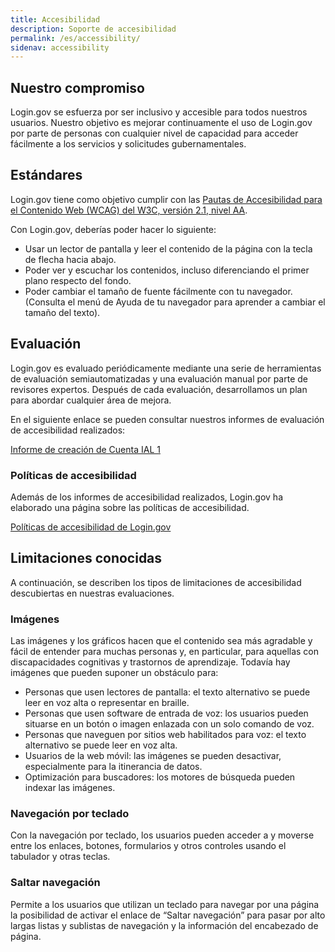 ```yaml
---
title: Accesibilidad
description: Soporte de accesibilidad
permalink: /es/accessibility/
sidenav: accessibility
---
```


## Nuestro compromiso
Login.gov se esfuerza por ser inclusivo y accesible para todos nuestros usuarios. Nuestro objetivo es mejorar continuamente el uso de Login.gov por parte de personas con cualquier nivel de capacidad para acceder fácilmente a los servicios y solicitudes gubernamentales.

## Estándares
Login.gov tiene como objetivo cumplir con las [Pautas de Accesibilidad para el Contenido Web (WCAG) del W3C, versión 2.1, nivel AA](https://www.w3.org/TR/WCAG21/).

Con Login.gov, deberías poder hacer lo siguiente:

* Usar un lector de pantalla y leer el contenido de la página con la tecla de flecha hacia abajo.
* Poder ver y escuchar los contenidos, incluso diferenciando el primer plano respecto del fondo.
* Poder cambiar el tamaño de fuente fácilmente con tu navegador. (Consulta el menú de Ayuda de tu navegador para aprender a cambiar el tamaño del texto).

## Evaluación
Login.gov es evaluado periódicamente mediante una serie de herramientas de evaluación semiautomatizadas y una evaluación manual por parte de revisores expertos. Después de cada evaluación, desarrollamos un plan para abordar cualquier área de mejora.

En el siguiente enlace se pueden consultar nuestros informes de evaluación de accesibilidad realizados:

[Informe de creación de Cuenta IAL 1]({{site.baseurl}}/docs/accessibility-assessment-ial1-account-creation.pdf)

### Políticas de accesibilidad
Además de los informes de accesibilidad realizados, Login.gov ha elaborado una página sobre las políticas de accesibilidad.

[Políticas de accesibilidad de Login.gov](https://design.login.gov/accessibility/policies/)

## Limitaciones conocidas
A continuación, se describen los tipos de limitaciones de accesibilidad descubiertas en nuestras evaluaciones.

### Imágenes
Las imágenes y los gráficos hacen que el contenido sea más agradable y fácil de entender para muchas personas y, en particular, para aquellas con discapacidades cognitivas y trastornos de aprendizaje. Todavía hay imágenes que pueden suponer un obstáculo para:

* Personas que usen lectores de pantalla: el texto alternativo se puede leer en voz alta o representar en braille.
* Personas que usen software de entrada de voz: los usuarios pueden situarse en un botón o imagen enlazada con un solo comando de voz.
* Personas que naveguen por sitios web habilitados para voz: el texto alternativo se puede leer en voz alta.
* Usuarios de la web móvil: las imágenes se pueden desactivar, especialmente para la itinerancia de datos.
* Optimización para buscadores: los motores de búsqueda pueden indexar las imágenes.

### Navegación por teclado
Con la navegación por teclado, los usuarios pueden acceder a y moverse entre los enlaces, botones, formularios y otros controles usando el tabulador y otras teclas.

### Saltar navegación
Permite a los usuarios que utilizan un teclado para navegar por una página la posibilidad de activar el enlace de “Saltar navegación” para pasar por alto largas listas y sublistas de navegación y la información del encabezado de página.
